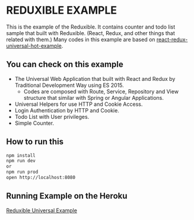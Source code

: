 # REDUXIBLE EXAMPLE

This is the example of the Reduxible. It contains counter and todo list sample that built with Reduxible. (React, Redux, and other things that related with them.) Many codes in this example are based on [react-redux-universal-hot-example](https://github.com/erikras/react-redux-universal-hot-example).

## You can check on this example

* The Universal Web Application that built with React and Redux by Traditional Development Way using ES 2015.
    * Codes are composed with Route, Service, Repository and View structure that similar with Spring or Angular Applications.
* Universal Helpers for use HTTP and Cookie Access.
* Login Authentication by HTTP and Cookie.
* Todo List with User privileges.
* Simple Counter.

## How to run this

```bash
npm install
npm run dev
or
npm run prod
open http://localhost:8080
```

## Running Example on the Heroku

[Reduxible Universal Example](http://reduxible.herokuapp.com/)